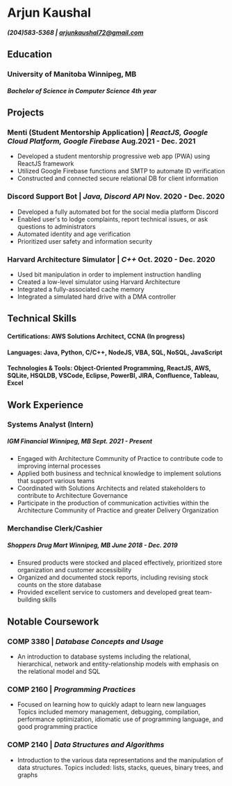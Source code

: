 # Arjun Kaushal
##### (204)583-5368 | [arjunkaushal72@gmail.com](mailto:arjunkaushal72.com)


## **Education**
### **University of Manitoba** Winnipeg, MB
##### ***Bachelor of Science in Computer Science*** 4th *year*

## **Projects**
### **Menti (Student Mentorship Application)** | *ReactJS, Google Cloud Platform, Google Firebase*  Aug.2021 - Dec. 2021
* Developed a student mentorship progressive web app (PWA) using ReactJS framework
* Utilized Google Firebase functions and SMTP to automate ID verification
* Constructed and connected secure relational DB for client information


###  **Discord Support Bot** | *Java, Discord API*     Nov. 2020 - Dec. 2020
* Developed a fully automated bot for the social media platform Discord
* Enabled user's to lodge complaints, report technical issues, or ask questions to administrators
* Automated identity and age verification
* Prioritized user safety and information security


### **Harvard Architecture Simulator** | *C++*     Oct. 2020 - Dec. 2020
* Used bit manipulation in order to implement instruction handling
* Created a low-level simulator using Harvard Architecture
* Integrated a fully-associated cache memory
* Integrated a simulated hard drive with a DMA controller
 


## **Technical Skills**
#### **Certifications:** AWS Solutions Architect, CCNA (In progress)
#### **Languages:** Java, Python, C/C++, NodeJS, VBA, SQL, NoSQL, JavaScript
#### **Technologies & Tools:** Object-Oriented Programming, ReactJS, AWS, SQLite, HSQLDB, VSCode, Eclipse, PowerBI, JIRA, Confluence, Tableau, Excel

## **Work Experience**
### **Systems Analyst (Intern)**  
##### *IGM Financial Winnipeg, MB* Sept. 2021 - Present
* Engaged with Architecture Community of Practice to contribute code to improving internal processes
* Applied both business and technical knowledge to implement solutions that support various teams
* Coordinated with Solutions Architects and related stakeholders to contribute to Architecture Governance
* Participate in the production of communication activities within the Architecture Community of Practice and greater Delivery Organization

### **Merchandise Clerk/Cashier**  
##### *Shoppers Drug Mart Winnipeg, MB* June 2018 - Dec. 2019
* Ensured products were stocked and placed effectively, prioritized store organization and customer accessibility
* Organized and documented stock reports, including revising stock counts on the store database
* Provided excellent service to customers and developed great team-building skills

## **Notable Coursework**
### **COMP 3380** | *Database Concepts and Usage*
* An introduction to database systems including the relational, hierarchical, network and entity-relationship models with emphasis on the relational model and SQL

### **COMP 2160** | *Programming Practices*
* Focused on learning how to quickly adapt to learn new languages Topics included memory management, debugging, compilation, performance optimization, idiomatic use of programming language, and good programming practice

### **COMP 2140** | *Data Structures and Algorithms*
* Introduction to the various  data representations and the manipulation of data structures. Topics included: lists, stacks, queues, binary trees, and graphs
